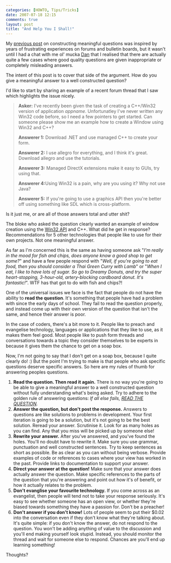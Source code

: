 ```yaml
---
categories: [HOWTO, Tips/Tricks]
date: 2007-07-18 12:15
comments: true
layout: post
title: "And Help You I Shall!"
---
```

My <a href="/posts/help-me-help-you/" title="Help me help you!">previous post</a> on constructing meaningful questions was inspired by years of frustrating experiences on forums and bulletin boards, but it wasn't until I had a chat with me ol' mucka <a href="http://www.shiftperception.com/blog/" title="Shifty Blog">Dan</a> that I realised that there are actually quite a few cases where good quality questions are given inappropriate or completely misleading answers.

The intent of this post is to cover that side of the argument. How do you give a meaningful answer to a well constructed question?

<!--more-->

I'd like to start by sharing an example of a recent forum thread that I saw which highlights the issue nicely.<blockquote><p><strong>Asker:</strong> I've recently been given the task of creating a C++/Win32 version of application <em>appname</em>. Unfortunatley I've never written any Win32 code before, so I need a few pointers to get started. Can someone please show me an example how to create a Window using Win32 and C++?</p><p><strong>Answerer 1:</strong> Download .NET and use managed C++ to create your form.</p><p><strong>Answerer 2:</strong> I use allegro for everything, and I think it's great. Download allegro and use the tutorials.</p><p><strong>Answerer 3:</strong> Managed DirectX extensions make it easy to GUIs, try using that.</p><p><strong>Answerer 4:</strong>Using Win32 is a pain, why are you using it? Why not use Java?</p><p><strong>Answerer 5:</strong> If you're going to use a graphics API then you're better off using something like SDL which is cross-platform.</p></blockquote>
Is it just me, or are all of those answers total and utter shit?

The bloke who asked the question clearly wanted an example of window creation using the <a href="http://en.wikipedia.org/wiki/Win32" title="Windows API">Win32 API</a> and C++. What did he get in response? Recommendations for 5 other technologies that people like to use for their own projects. Not one meaningful answer.

As far as I'm concerned this is the same as having someone ask "<em>I'm really in the mood for fish and chips, does anyone know a good shop to get some?</em>" and have a few people respond with "<em>Well, if you're going to eat food, then you should consider a Thai Green Curry with Lamb</em>" or "<em>When I eat, I like to have lots of sugar. So go to Dreamy Donuts, and try the super heart-stopping, 3-hour-old, artery-blocking cardboard donut. It's fantastic!</em>". WTF has that got to do with fish and chips?!

One of the universal issues we face is the fact that people do not have the ability to <strong>read the question</strong>. It's something that people have had a problem with since the early days of school. They fail to read the question properly, and instead come up with their own version of the question that isn't the same, and hence their answer is poor.

In the case of coders, there's a bit more to it. People like to preach and evangelise technology, languages or applications that they like to use, as it makes them feel good. Most people like to push form threads and conversations towards a topic they consider themselves to be experts in because it gives them the chance to get on a soap box.

Now, I'm not going to say that I don't get on a soap box, because I quite clearly do! :) But the point I'm trying to make is that people who ask specific questions deserve specific answers. So here are my rules of thumb for answering peoples questions.<ol><li><strong>Read the question. Then read it again.</strong> There is no way you're going to be able to give a meaningful answer to a well constructed question without fully understanding what's being asked. Try to adhere to the golden rule of answering questions: <em>If all else fails, <u>READ THE QUESTION</u>.</em></li><li><strong>Answer the question, but don't post the response.</strong> Answers to questions are like solutions to problems in development. Your first iteration is going to be a solution, but it's not going to be the best solution. Reread your answer. Scrutinise it. Look for as many holes as you can find. Any that you miss will be picked up by someone else!</li><li><strong>Rewrite your answer.</strong> After you've answered, and you've found the holes. You'll no doubt have to rewrite it. Make sure you use grammar, punctuation and well constructed sentences. Try to keep sentences as short as possible. Be as clear as you can without being verbose. Provide examples of code or references to cases where your view has worked in the past. Provide links to documentation to support your answer.</li><li><strong>Direct your answer at the question!</strong> Make sure that your answer does actually answer the question. Make specific references to the parts of the question that you're answering and point out how it's of benefit, or how it actually relates to the problem.</li><li><strong>Don't evanglise your favourite technology.</strong> If you come across as an evangelist, then people will tend not to take your response seriously. It's easy to see whether someone has an open view, or whether they're biased towards something they have a passion for. Don't be a preacher!</li><li><strong>Don't answer if you don't know!</strong> Lots of people seem to put their $0.02 into the conversation even if they don't know what they're talking about. It's quite simple: if you don't know the answer, do not respond to the question. You won't be adding anything of value to the discussion and you'll end making yourself look stupid. Instead, you should monitor the thread and wait for someone else to respond. Chances are you'll end up learning something!</li></ol>

Thoughts?
